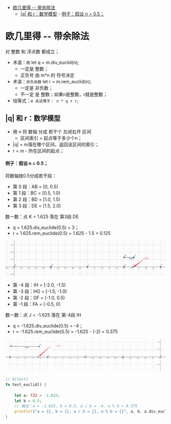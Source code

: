 - [欧几里得 -- 带余除法](#欧几里得----带余除法)
	- [|q| 和 r：数学模型](#q-和-r数学模型)
			- [例子：假设 n = 0.5；](#例子假设-n--05)

# 欧几里得 -- 带余除法

对 整数 和 浮点数 都成立；

* 术语：`商` let q = m.div_euclid(n);
	+ 一定是 整数；
	+ 正负号 由 m*n 的 符号决定
* 术语：`非负余数` let r = m.rem_euclid(n);
	+ 一定是 非负数；
	+ 不一定 是 整数；如果n是整数，r就是整数；
* 恒等式：`m 永远等于： n * q + r`;

## |q| 和 r：数学模型

+ 用 n 将 数轴 分成 若干个 左闭右开 区间
	+ 区间索引 = 起点等于多少个n；
+ |q| = m落在哪个区间，返回该区间的索引；
+ r = m - 所在区间的起点；

#### 例子：假设 n = 0.5；

将数轴按0.5分成若干段：

* 第 0 段：AB = [0, 0.5)
* 第 1 段：BC = [0.5, 1.0)
* 第 2 段：BD = [1.0, 1.5)
* 第 3 段：DE = [1.5, 2.0)

数一数：点 K = 1.625 落在 第3段 DE
* q = 1.625.div_euclide(0.5) = 3；
* r = 1.625.rem_euclide(0.5) = 1.625 - 1.5 = 0.125

![](./img/2.png)

* 第 -4 段：IH = [-2.0, -1.5)
* 第 -3 段：HG = [-1.5, -1.0)
* 第 -2 段：GF = [-1.0, 0.5)
* 第 -1 段：FA = [-0.5, 0)

数一数：点 J = -1.625 落在 第-4段 IH

* q = -1.625.div_euclide(0.5) = -4；
* r = -1.625.rem_euclide(0.5) = -1.625 - (-2) = 0.375

![](./img/3.png)

``` rs
// #[test]
fn test_euclid() {

    let a: f32 = -1.625;
    let b = 0.5;
    // 输出：a = -1.625, b = 0.5, a / b = -4, a % b = 0.375
    println!("a = {}, b = {}, a / b = {}, a % b = {}", a, b, a.div_euclid(b), a.rem_euclid(b));
}
```